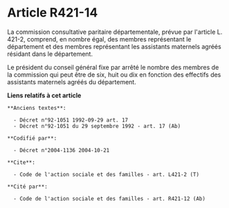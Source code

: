 # Article R421-14

La commission consultative paritaire départementale, prévue par l'article L. 421-2, comprend, en nombre égal, des membres
représentant le département et des membres représentant les assistants maternels agréés résidant dans le département.

Le président du conseil général fixe par arrêté le nombre des membres de la commission qui peut être de six, huit ou dix en
fonction des effectifs des assistants maternels agréés du département.

**Liens relatifs à cet article**

	**Anciens textes**:

	  - Décret n°92-1051 1992-09-29 art. 17
	  - Décret n°92-1051 du 29 septembre 1992 - art. 17 (Ab)

	**Codifié par**:

	  - Décret n°2004-1136 2004-10-21

	**Cite**:

	  - Code de l'action sociale et des familles - art. L421-2 (T)

	**Cité par**:

	  - Code de l'action sociale et des familles - art. R421-12 (Ab)
